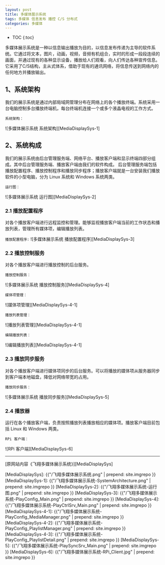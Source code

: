 ```yaml
---
layout: post
title: 多媒体展示系统
tags: 多媒体 信息发布 播控 C/S 分布式
categories: 多媒体
---
```


* TOC
{:toc}

多媒体展示系统是一种以信息输出播放为目的，以信息发布传递为主导的软件系统。它通过将文本，图片，动画，视频，音频有机组合，实时的形成一段段连续的画面，并通过现有的各种显示设备，播放给人们观看，向人们传达各种宣传信息。它采用了C/S结构，主从式体系，借助于现有的通讯网络，将信息传送到网络内的任何地方并播放输出。

## 1、系统架构
我们的展示系统是通过内部局域网管理分布在网络上的各个播放终端。系统采用一台电脑控制多台播放终端机，每台终端机连接一个或多个液晶电视的工作方式。

`系统架构：`

![多媒体展示系统 系统架构][MediaDisplaySys-1]

## 2、系统构成
我们的展示系统由后台管理服务端、网络平台、播放客户端和显示终端四部分组成。其中后台管理服务端、播放客户端由我们的软件构成。 后台管理服务端包括播放配置程序、播放控制程序和播放同步程序；播放客户端就是一台安装我们播放软件的小型电脑，分为 Linux 系统和 Windows 系统两类。

`运行图：`

![多媒体展示系统 运行图][MediaDisplaySys-2]

### 2.1 播放配置程序

对各个播放客户端进行远程监控和管理。能够监视播放客户端当前的工作状态和播放列表，管理所有媒体项，编辑播放列表。

`播放配置程序:`
![多媒体展示系统 播放配置程序][MediaDisplaySys-3]

### 2.2 播放控制服务

对各个播放客户端进行播放控制的后台服务。

`播放控制服务：`

![多媒体展示系统 播放控制服务][MediaDisplaySys-4]

`媒体项管理：`

![媒体项管理][MediaDisplaySys-4-1]

`播放列表管理：`

![播放列表管理][MediaDisplaySys-4-1]

`编辑播放列表：`

![编辑播放列表][MediaDisplaySys-4-1]

### 2.3 播放同步服务

对各个播放客户端进行媒体项同步的后台服务。可以将播放的媒体项从服务器同步到客户端本地磁盘，降低对网络带宽的占用。

`播放同步服务：`

![多媒体展示系统 播放同步服务][MediaDisplaySys-5]

### 2.4 播放器

运行在各个播放客户端，负责按照播放列表播放相应的媒体项。播放客户端目前包括 Linux 和 Windows 两类。

`RPi 客户端：`

![RPi 客户端][MediaDisplaySys-6]

---

[原网站内容《飞翔多媒体展示系统》][MediaDisplaySys]


[MediaDisplaySys]: {{"/飞翔多媒体展示系统.png" | prepend: site.imgrepo }}
[MediaDisplaySys-1]: {{"/飞翔多媒体展示系统-SystemArchitecture.png" | prepend: site.imgrepo }}
[MediaDisplaySys-2]: {{"/飞翔多媒体展示系统-运行图.png" | prepend: site.imgrepo }}
[MediaDisplaySys-3]: {{"/飞翔多媒体展示系统-PlayConfig_Main.png" | prepend: site.imgrepo }}
[MediaDisplaySys-4]: {{"/飞翔多媒体展示系统-PlayCtrlSrv_Main.png" | prepend: site.imgrepo }}
[MediaDisplaySys-4-1]: {{"/飞翔多媒体展示系统-PlayConfig_MediaManager.png" | prepend: site.imgrepo }}
[MediaDisplaySys-4-2]: {{"/飞翔多媒体展示系统-PlayConfig_PlaylistManager.png" | prepend: site.imgrepo }}
[MediaDisplaySys-4-3]: {{"/飞翔多媒体展示系统-PlayConfig_PlaylistDetail.png" | prepend: site.imgrepo }}
[MediaDisplaySys-5]: {{"/飞翔多媒体展示系统-PlaySyncSrv_Main.png" | prepend: site.imgrepo }}
[MediaDisplaySys-6]: {{"/飞翔多媒体展示系统-RPi_Client.jpg" | prepend: site.imgrepo }}